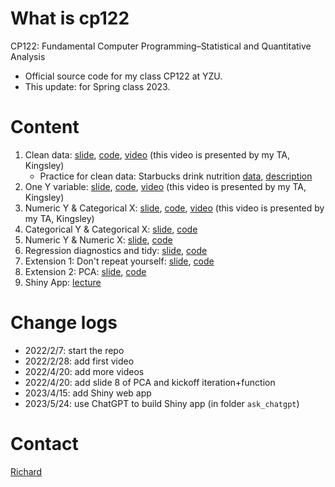 # What is cp122

CP122: Fundamental Computer Programming–Statistical and Quantitative Analysis​

- Official source code for my class CP122 at YZU.
- This update: for Spring class 2023.

# Content
1. Clean data: [slide](slide/01_clean.pdf), [code](01_clean.Rmd), [video](https://youtu.be/ov4UTr6S2qA) (this video is presented by my TA, Kingsley)
    - Practice for clean data: Starbucks drink nutrition [data](data/raw/starbucks-nutrition.xlsx), [description](slide/starbucks-nutrition-description.docx)
1. One Y variable: [slide](slide/02_test01_oneY.pdf), [code](02_test01_oneY.Rmd), [video](https://youtu.be/1ie-ZzNP2q0) (this video is presented by my TA, Kingsley)
1. Numeric Y & Categorical X: [slide](slide/03_test02_numYcatX.pdf), [code](03_test02_numYcatX.Rmd), [video](https://youtu.be/5dD-V-9E4V0) (this video is presented by my TA, Kingsley)
1. Categorical Y & Categorical X: [slide](slide/04_test03_catYcatX.pdf), [code](04_test03_catYcatX.Rmd)
1. Numeric Y & Numeric X: [slide](slide/05_test04a_numYnumX.pdf), [code](05_test04a_numYnumX.Rmd)
1. Regression diagnostics and tidy: [slide](slide/06_test04b_reg_diagnostics_tidy.pdf), [code](06_test04b_reg_diagnostics_tidy.Rmd)
1. Extension 1: Don't repeat yourself: [slide](slide/07_iteration_function.pdf), [code](07_iteration_function.Rmd)
1. Extension 2: PCA: [slide](slide/08_pca.pdf), [code](08_pca.Rmd)
1. Shiny App: [lecture](09_shiny.qmd)

# Change logs

- 2022/2/7: start the repo
- 2022/2/28: add first video
- 2022/4/20: add more videos
- 2022/4/20: add slide 8 of PCA and kickoff iteration+function
- 2023/4/15: add Shiny web app
- 2023/5/24: use ChatGPT to build Shiny app (in folder `ask_chatgpt`)

# Contact

[Richard](https://diengiau.github.io/)
